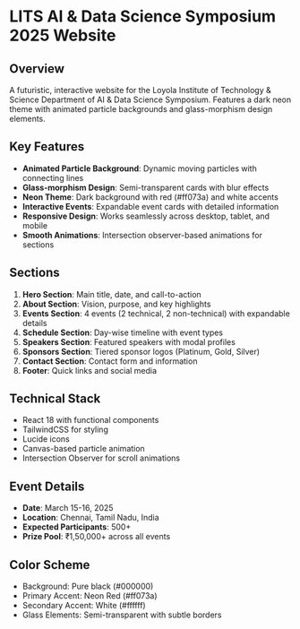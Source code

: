 # LITS AI & Data Science Symposium 2025 Website

## Overview
A futuristic, interactive website for the Loyola Institute of Technology & Science Department of AI & Data Science Symposium. Features a dark neon theme with animated particle backgrounds and glass-morphism design elements.

## Key Features
- **Animated Particle Background**: Dynamic moving particles with connecting lines
- **Glass-morphism Design**: Semi-transparent cards with blur effects
- **Neon Theme**: Dark background with red (#ff073a) and white accents
- **Interactive Events**: Expandable event cards with detailed information
- **Responsive Design**: Works seamlessly across desktop, tablet, and mobile
- **Smooth Animations**: Intersection observer-based animations for sections

## Sections
1. **Hero Section**: Main title, date, and call-to-action
2. **About Section**: Vision, purpose, and key highlights
3. **Events Section**: 4 events (2 technical, 2 non-technical) with expandable details
4. **Schedule Section**: Day-wise timeline with event types
5. **Speakers Section**: Featured speakers with modal profiles
6. **Sponsors Section**: Tiered sponsor logos (Platinum, Gold, Silver)
7. **Contact Section**: Contact form and information
8. **Footer**: Quick links and social media

## Technical Stack
- React 18 with functional components
- TailwindCSS for styling
- Lucide icons
- Canvas-based particle animation
- Intersection Observer for scroll animations

## Event Details
- **Date**: March 15-16, 2025
- **Location**: Chennai, Tamil Nadu, India
- **Expected Participants**: 500+
- **Prize Pool**: ₹1,50,000+ across all events

## Color Scheme
- Background: Pure black (#000000)
- Primary Accent: Neon Red (#ff073a)
- Secondary Accent: White (#ffffff)
- Glass Elements: Semi-transparent with subtle borders
